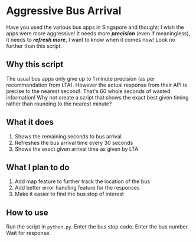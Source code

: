 # Aggressive Bus Arrival
Have you used the various bus apps in Singapore and thought: I wish the apps were more aggressive! It needs more ***precision*** (even if meaningless), it needs to ***refresh more***, I want to know when it comes now! Look no further than this script.

## Why this script
The usual bus apps only give up to 1 minute precision (as per recommendation from LTA). However the actual response from their API is precise to the nearest second!. That's 60 whole seconds of wasted information! Why not create a script that shows the exact best given timing rather than rounding to the nearest minute?

## What it does

 1. Shows the remaining seconds to bus arrival
 2. Refreshes the bus arrival time every 30 seconds
 3. Shows the exact given arrival time as given by LTA

## What I plan to do

 1. Add map feature to further track the location of the bus
 2. Add better error handling feature for the responses
 3. Make it easier to find the bus stop of interest

## How to use
Run the script in `python.py`. Enter the bus stop code. Enter the bus number. Wait for response.
